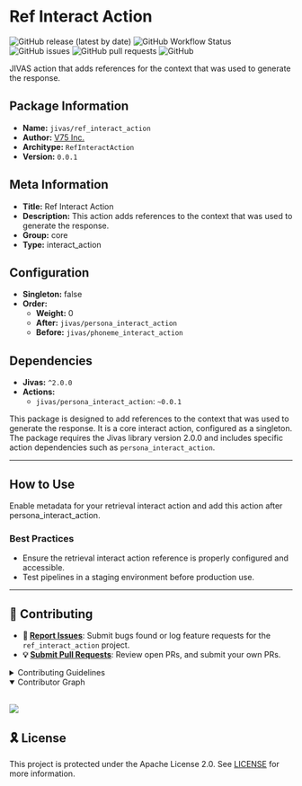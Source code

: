 # Ref Interact Action

![GitHub release (latest by date)](https://img.shields.io/github/v/release/TrueSelph/ref_interact_action)
![GitHub Workflow Status](https://img.shields.io/github/actions/workflow/status/TrueSelph/ref_interact_action/test-action.yaml)
![GitHub issues](https://img.shields.io/github/issues/TrueSelph/ref_interact_action)
![GitHub pull requests](https://img.shields.io/github/issues-pr/TrueSelph/ref_interact_action)
![GitHub](https://img.shields.io/github/license/TrueSelph/ref_interact_action)

JIVAS action that adds references for the context that was used to generate the response.

## Package Information

- **Name:** `jivas/ref_interact_action`
- **Author:** [V75 Inc.](https://v75inc.com/)
- **Architype:** `RefInteractAction`
- **Version:** `0.0.1`

## Meta Information

- **Title:** Ref Interact Action
- **Description:** This action adds references to the context that was used to generate the response.
- **Group:** core
- **Type:** interact_action

## Configuration

- **Singleton:** false
- **Order:**
  - **Weight:** 0
  - **After:** `jivas/persona_interact_action`
  - **Before:** `jivas/phoneme_interact_action`

## Dependencies

- **Jivas:** `^2.0.0`
- **Actions:**
  - `jivas/persona_interact_action`: `~0.0.1`


This package is designed to add references to the context that was used to generate the response. It is a core interact action, configured as a singleton. The package requires the Jivas library version 2.0.0 and includes specific action dependencies such as `persona_interact_action`.

---

## How to Use

Enable metadata for your retrieval interact action and add this action after persona_interact_action.


### Best Practices
- Ensure the retrieval interact action reference is properly configured and accessible.
- Test pipelines in a staging environment before production use.

---

## 🔰 Contributing

- **🐛 [Report Issues](https://github.com/TrueSelph/ref_interact_action/issues)**: Submit bugs found or log feature requests for the `ref_interact_action` project.
- **💡 [Submit Pull Requests](https://github.com/TrueSelph/ref_interact_action/blob/main/CONTRIBUTING.md)**: Review open PRs, and submit your own PRs.

<details closed>
<summary>Contributing Guidelines</summary>

1. **Fork the Repository**: Start by forking the project repository to your GitHub account.
2. **Clone Locally**: Clone the forked repository to your local machine using a git client.
   ```sh
   git clone https://github.com/TrueSelph/ref_interact_action
   ```
3. **Create a New Branch**: Always work on a new branch, giving it a descriptive name.
   ```sh
   git checkout -b new-feature-x
   ```
4. **Make Your Changes**: Develop and test your changes locally.
5. **Commit Your Changes**: Commit with a clear message describing your updates.
   ```sh
   git commit -m 'Implemented new feature x.'
   ```
6. **Push to GitHub**: Push the changes to your forked repository.
   ```sh
   git push origin new-feature-x
   ```
7. **Submit a Pull Request**: Create a PR against the original project repository. Clearly describe the changes and their motivations.
8. **Review**: Once your PR is reviewed and approved, it will be merged into the main branch. Congratulations on your contribution!
</details>

<details open>
<summary>Contributor Graph</summary>
<br>
<p align="left">
    <a href="https://github.com/TrueSelph/ref_interact_action/graphs/contributors">
        <img src="https://contrib.rocks/image?repo=TrueSelph/ref_interact_action" />
   </a>
</p>
</details>

## 🎗 License

This project is protected under the Apache License 2.0. See [LICENSE](../LICENSE) for more information.
